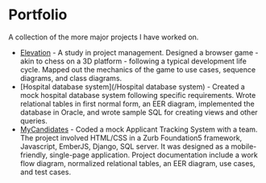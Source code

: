 # Portfolio

A collection of the more major projects I have worked on.

* [Elevation](/Elevation) - A study in project management. Designed a browser game - akin to chess on a 3D platform - following a typical development life cycle. Mapped out the mechanics of the game to use cases, sequence diagrams, and class diagrams.
* [Hospital database system](/Hospital database system) - Created a mock hospital database system following specific requirements. Wrote relational tables in first normal form, an EER diagram, implemented the database in Oracle, and wrote sample SQL for creating views and other queries.
* [MyCandidates](/MyCandidates) - Coded a mock Applicant Tracking System with a team. The project involved HTML/CSS in a Zurb Foundation5 framework, Javascript, EmberJS, Django, SQL server. It was designed as a mobile-friendly, single-page application. Project documentation include a work flow diagram, normalized relational tables, an EER diagram, use cases, and test cases.